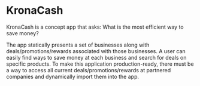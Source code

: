 # KronaCash

KronaCash is a concept app that asks: What is the most efficient way to save money?

The app statically presents a set of businesses along with deals/promotions/rewards associated with those businesses. 
A user can easily find ways to save money at each business and search for deals on specific products. 
To make this application production-ready, there must be a way to access all current deals/promotions/rewards at partnered companies and dynamically import them into the app. 
